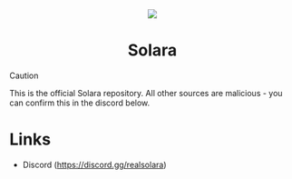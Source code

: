 <div align="center">
      <img src="https://github.com/user-attachments/assets/570c7c4c-dd32-419b-acf0-0404fe630a5f">
</div>
<h1 align="center">Solara</h1>

> [!CAUTION]
> This is the official Solara repository. All other sources are malicious - you can confirm this in the discord below.

# Links
- Discord (https://discord.gg/realsolara)
